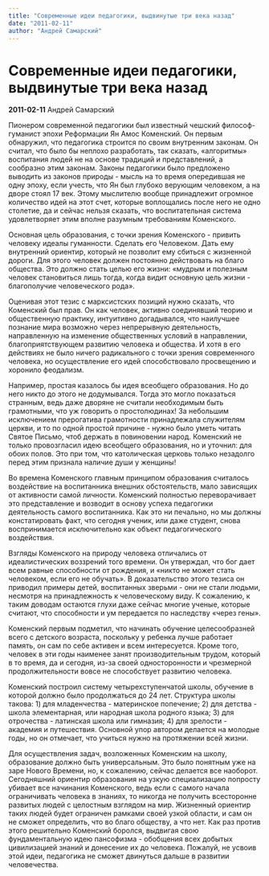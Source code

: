 ```yaml
---
title: "Современные идеи педагогики, выдвинутые три века назад"
date: "2011-02-11"
author: "Андрей Самарский"
---
```


# Современные идеи педагогики, выдвинутые три века назад

**2011-02-11** Андрей Самарский

Пионером современной педагогики был известный чешский философ-гуманист эпохи Реформации Ян Амос Коменский. Он первым обнаружил, что педагогика строится по своим внутренним законам. Он считал, что было бы неплохо разработать, так сказать, «алгоритмы» воспитания людей не на основе традиций и представлений, а сообразно этим законам. Законы педагогики было предложено выводить из законов природы - мысль на то время опередившая не одну эпоху, если учесть, что Ян был глубоко верующим человеком, а на дворе стоял 17 век. Этому мыслителю вообще принадлежит огромное количество идей на этот счет, которые воплощались после него не одно столетие, да и сейчас нельзя сказать, что воспитательная система удовлетворяет этим вполне разумным требованиям Коменского.

Основная цель образования, с точки зрения Коменского - привить человеку идеалы гуманности. Сделать его Человеком. Дать ему внутренний ориентир, который не позволит ему сбиться с жизненной дороги. Для этого человек должен постоянно действовать на благо общества. Это должно стать целью его жизни: «мудрым и полезным человек становиться лишь тогда, когда видит основную цель жизни - благополучие человеческого рода».

Оценивая этот тезис с марксистских позиций нужно сказать, что Коменский был прав. Он как человек, активно соединявший теорию и общественную практику, интуитивно догадывался, что наилучшее познание мира возможно через непрерывную деятельность, направленную на изменение общественных условий в направлении, благоприятствующем развитию человека и общества. И хотя в его действиях не было ничего радикального с точки зрения современного человека, но осуществление его идей способствовало просвещению и хоронило феодализм.

Например, простая казалось бы идея всеобщего образования. Но до него никто до этого не додумывался. Тогда это могло показаться странным, ведь даже дворяне не считали необходимым быть грамотными, что уж говорить о простолюдинах! За небольшим исключением прерогатива грамотности принадлежала служителям церкви, и то по одной простой причине - нужно было уметь читать Святое Письмо, чтоб держать в повиновении народ. Коменский не только провозгласил идею всеобщего образования, но и уточнил: для обоих полов. Это при том, что католическая церковь только незадолго перед этим признала наличие души у женщины!

Во времена Коменского главным принципом образования считалось воздействие на воспитанника внешних обстоятельств, мало зависящих от активности самой личности. Коменский полностью переворачивает это представление и возводит в основу успеха педагогики деятельность самого воспитанника. Как это ни печально, но мы должны констатировать факт, что сегодня ученик, или даже студент, снова воспринимается исключительно как объект педагогического воздействия.

Взгляды Коменского на природу человека отличались от идеалистических воззрений того времени. Он утверждал, что бог дает всем равные способности от рождения, и «никто не может стать человеком, если его не обучать». В доказательство этого тезиса он приводил примеры детей, воспитанных зверьми - они не стали людьми, несмотря на принадлежность к человеческому виду. К сожалению, к таким доводам остаются глухи даже сейчас многие ученые, которые считают, что способности и ум передается по наследству «через гены».

Коменский первым подметил, что начинать обучение целесообразней всего с детского возраста, поскольку у ребенка лучше работает память, он сам по себе активен и всем интересуется. Кроме того, человек в эти годы наименее занят производительным трудом, который в то время, да и сегодня, из-за своей односторонности и чрезмерной продолжительности вовсе не способствует развитию человека.

Коменский построил систему четырехступенчатой школы, обучение в которой должно было продолжаться до 24 лет. Структура школы такова: 1) для младенчества - материнское попечение; 2) для детства - школа элементарная, или народная школа родного языка; 3) для отрочества - латинская школа или гимназия; 4) для зрелости - академия и путешествия. Основной упор автором делается на молодые годы, но он отмечает, что учиться нужно на протяжении всей жизни.

Для осуществления задач, возложенных Коменским на школу, образование должно быть универсальным. Это было понятным уже на заре Нового Времени, но, к сожалению, сейчас делается все наоборот. Сегодняшний ориентир образования на узкую специализацию попросту убивает все начинания Коменского, ведь если с самого начала ограничивать человека в знаниях, то никогда не получить всесторонне развитых людей с целостным взглядом на мир. Жизненный ориентир таких людей будет ограничен рамками своей узкой области, и сам он не сможет определить, что во благо обществу, а что нет. Как раз против этого решительно Коменский боролся, выдвигая свою фундаментальную идею пансофизма - обобщения всех добытых цивилизацией знаний и донесение их до человека. Пожалуй, не усвоив этой идеи, педагогика не сможет двинуться дальше в развитии человечества.